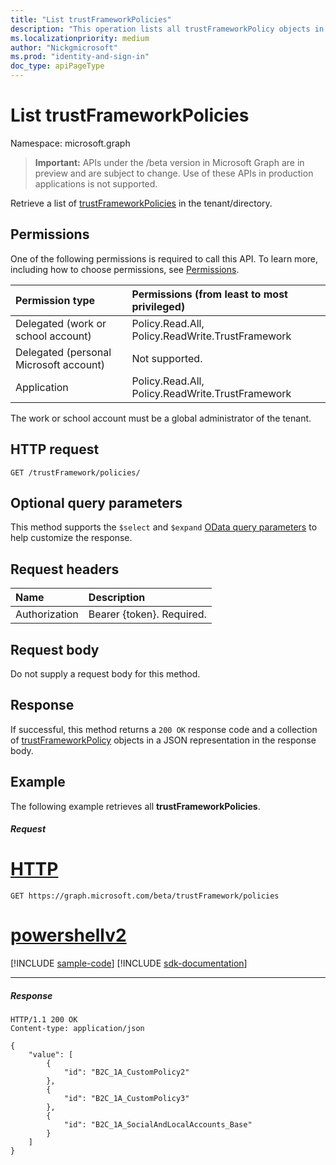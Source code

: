 ```yaml
---
title: "List trustFrameworkPolicies"
description: "This operation lists all trustFrameworkPolicy objects in an Azure AD B2C tenant."
ms.localizationpriority: medium
author: "Nickgmicrosoft"
ms.prod: "identity-and-sign-in"
doc_type: apiPageType
---
```

# List trustFrameworkPolicies

Namespace: microsoft.graph

> **Important:** APIs under the /beta version in Microsoft Graph are in preview and are subject to change. Use of these APIs in production applications is not supported.

Retrieve a list of [trustFrameworkPolicies](../resources/trustframeworkpolicy.md) in the tenant/directory.

## Permissions

One of the following permissions is required to call this API. To learn more, including how to choose permissions, see [Permissions](/graph/permissions-reference).

|Permission type      | Permissions (from least to most privileged)              |
|:--------------------|:---------------------------------------------------------|
|Delegated (work or school account)|Policy.Read.All, Policy.ReadWrite.TrustFramework|
|Delegated (personal Microsoft account)| Not supported.|
|Application|Policy.Read.All, Policy.ReadWrite.TrustFramework|

The work or school account must be a global administrator of the tenant.

## HTTP request

<!-- { "blockType": "ignored" } -->
```http
GET /trustFramework/policies/
```
## Optional query parameters

This method supports the `$select` and `$expand` [OData query parameters](/graph/query-parameters) to help customize the response.

## Request headers

|Name|Description|
|:---------------|:----------|
|Authorization|Bearer {token}. Required.|

## Request body

Do not supply a request body for this method.

## Response

If successful, this method returns a `200 OK` response code and a collection of [trustFrameworkPolicy](../resources/trustframeworkpolicy.md) objects in a JSON representation in the response body.

## Example

The following example retrieves all **trustFrameworkPolicies**.

##### Request


# [HTTP](#tab/http)
<!-- {
  "blockType": "request",
  "name": "get_trustFrameworks"
}-->
```msgraph-interactive
GET https://graph.microsoft.com/beta/trustFramework/policies
```

# [powershellv2](#tab/powershellv2)
[!INCLUDE [sample-code](../includes/snippets/powershellv2/get-trustframeworks-powershellv2-snippets.md)]
[!INCLUDE [sdk-documentation](../includes/snippets/snippets-sdk-documentation-link.md)]

---


##### Response

<!-- {
  "blockType": "response",
  "truncated": true,
  "@odata.type": "microsoft.graph.trustFrameworkPolicy",
  "isCollection": true
} -->
```http
HTTP/1.1 200 OK
Content-type: application/json

{
    "value": [
        {
            "id": "B2C_1A_CustomPolicy2"
        },
        {
            "id": "B2C_1A_CustomPolicy3"
        },
        {
            "id": "B2C_1A_SocialAndLocalAccounts_Base"
        }
    ]
}
```

<!-- uuid: 8fcb5dbc-d5aa-4681-8e31-b001d5168d79
2015-10-25 14:57:30 UTC -->
<!-- {
  "type": "#page.annotation",
  "description": "List trustFrameworkPolicy",
  "keywords": "",
  "section": "documentation",
  "tocPath": "",
  "suppressions": [
  ]
}-->


